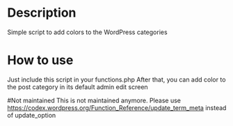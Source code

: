 # Description
Simple script to add colors to the WordPress categories

# How to use
Just include this script in your functions.php After that, you can add color to the post category in its default admin edit screen

#Not maintained
This is not maintained anymore. Please use https://codex.wordpress.org/Function_Reference/update_term_meta instead of update_option
